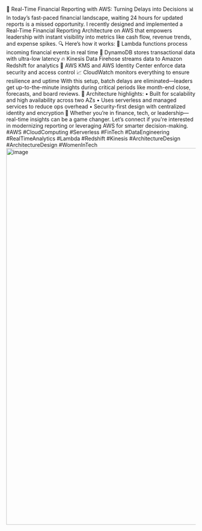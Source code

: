 🚀 Real-Time Financial Reporting with AWS: Turning Delays into Decisions 📊
In today’s fast-paced financial landscape, waiting 24 hours for updated reports is a missed opportunity. I recently designed and implemented a Real-Time Financial Reporting Architecture on AWS that empowers leadership with instant visibility into metrics like cash flow, revenue trends, and expense spikes.
🔍 Here’s how it works:
📍 Lambda functions process incoming financial events in real time
💾 DynamoDB stores transactional data with ultra-low latency
🔥 Kinesis Data Firehose streams data to Amazon Redshift for analytics
🔐 AWS KMS and AWS Identity Center enforce data security and access control
📈 CloudWatch monitors everything to ensure resilience and uptime
With this setup, batch delays are eliminated—leaders get up-to-the-minute insights during critical periods like month-end close, forecasts, and board reviews.
📌 Architecture highlights:
	• Built for scalability and high availability across two AZs
	• Uses serverless and managed services to reduce ops overhead
	• Security-first design with centralized identity and encryption
💬 Whether you’re in finance, tech, or leadership—real-time insights can be a game changer. Let’s connect if you're interested in modernizing reporting or leveraging AWS for smarter decision-making.
#AWS #CloudComputing #Serverless #FinTech #DataEngineering #RealTimeAnalytics #Lambda #Redshift #Kinesis #ArchitectureDesign #ArchitectureDesign #WomenInTech
<img width="1576" height="1001" alt="image" src="https://github.com/user-attachments/assets/c249bd73-c8e4-478c-8381-cb61265c2474" />
